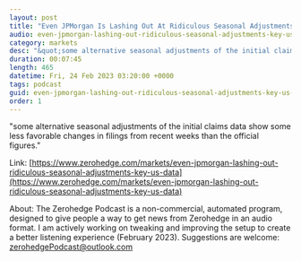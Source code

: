 ```yaml
---
layout: post
title: "Even JPMorgan Is Lashing Out At Ridiculous Seasonal Adjustments In Key US Data"
audio: even-jpmorgan-lashing-out-ridiculous-seasonal-adjustments-key-us-data-0
category: markets
desc: "&quot;some alternative seasonal adjustments of the initial claims data show some less favorable changes in filings from recent weeks than the official figures.&quot;"
duration: 00:07:45
length: 465
datetime: Fri, 24 Feb 2023 03:20:00 +0000
tags: podcast
guid: even-jpmorgan-lashing-out-ridiculous-seasonal-adjustments-key-us-data-0
order: 1
---
```

&quot;some alternative seasonal adjustments of the initial claims data show some less favorable changes in filings from recent weeks than the official figures.&quot;

Link: [https://www.zerohedge.com/markets/even-jpmorgan-lashing-out-ridiculous-seasonal-adjustments-key-us-data](https://www.zerohedge.com/markets/even-jpmorgan-lashing-out-ridiculous-seasonal-adjustments-key-us-data)

About: The Zerohedge Podcast is a non-commercial, automated program, designed to give people a way to get news from Zerohedge in an audio format.  I am actively working on tweaking and improving the setup to create a better listening experience (February 2023).  Suggestions are welcome: [zerohedgePodcast@outlook.com](mailto:zerohedgePodcast@outlook.com)